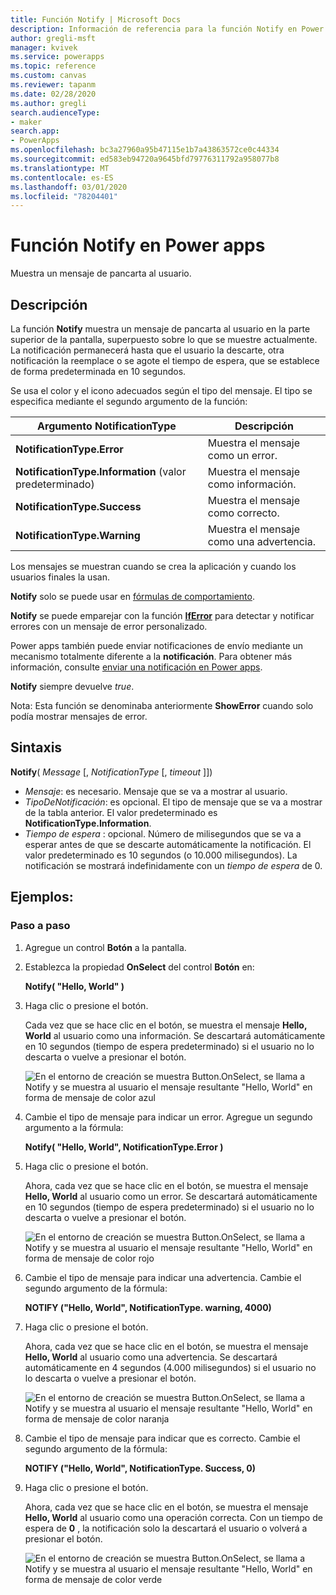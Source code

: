 ```yaml
---
title: Función Notify | Microsoft Docs
description: Información de referencia para la función Notify en Power Apps, incluidos ejemplos y sintaxis
author: gregli-msft
manager: kvivek
ms.service: powerapps
ms.topic: reference
ms.custom: canvas
ms.reviewer: tapanm
ms.date: 02/28/2020
ms.author: gregli
search.audienceType:
- maker
search.app:
- PowerApps
ms.openlocfilehash: bc3a27960a95b47115e1b7a43863572ce0c44334
ms.sourcegitcommit: ed583eb94720a9645bfd79776311792a958077b8
ms.translationtype: MT
ms.contentlocale: es-ES
ms.lasthandoff: 03/01/2020
ms.locfileid: "78204401"
---
```

# <a name="notify-function-in-power-apps"></a>Función Notify en Power apps
Muestra un mensaje de pancarta al usuario.

## <a name="description"></a>Descripción
La función **Notify** muestra un mensaje de pancarta al usuario en la parte superior de la pantalla, superpuesto sobre lo que se muestre actualmente.  La notificación permanecerá hasta que el usuario la descarte, otra notificación la reemplace o se agote el tiempo de espera, que se establece de forma predeterminada en 10 segundos.

Se usa el color y el icono adecuados según el tipo del mensaje.   El tipo se especifica mediante el segundo argumento de la función:

| Argumento NotificationType | Descripción |
| --- | --- |
| **NotificationType.Error** | Muestra el mensaje como un error. |
| **NotificationType.Information** (valor predeterminado) | Muestra el mensaje como información.  |
| **NotificationType.Success** | Muestra el mensaje como correcto. |
| **NotificationType.Warning** | Muestra el mensaje como una advertencia. |

Los mensajes se muestran cuando se crea la aplicación y cuando los usuarios finales la usan.

**Notify** solo se puede usar en [fórmulas de comportamiento](../working-with-formulas-in-depth.md).

**Notify** se puede emparejar con la función [**IfError**](function-iferror.md) para detectar y notificar errores con un mensaje de error personalizado.

Power apps también puede enviar notificaciones de envío mediante un mecanismo totalmente diferente a la **notificación**.  Para obtener más información, consulte [enviar una notificación en Power apps](../add-notifications.md).

**Notify** siempre devuelve *true*.

Nota: Esta función se denominaba anteriormente **ShowError** cuando solo podía mostrar mensajes de error.

## <a name="syntax"></a>Sintaxis
**Notify**( *Message* [, *NotificationType* [, *timeout* ]])

* *Mensaje*: es necesario.  Mensaje que se va a mostrar al usuario.
* *TipoDeNotificación*: es opcional.  El tipo de mensaje que se va a mostrar de la tabla anterior.  El valor predeterminado es **NotificationType.Information**.  
* *Tiempo de espera* : opcional.  Número de milisegundos que se va a esperar antes de que se descarte automáticamente la notificación.  El valor predeterminado es 10 segundos (o 10.000 milisegundos).  La notificación se mostrará indefinidamente con un *tiempo de espera* de 0.

## <a name="examples"></a>Ejemplos:

### <a name="step-by-step"></a>Paso a paso

1. Agregue un control **Botón** a la pantalla.

2. Establezca la propiedad **OnSelect** del control **Botón** en:

    **Notify( "Hello, World" )**

3. Haga clic o presione el botón.  

    Cada vez que se hace clic en el botón, se muestra el mensaje **Hello, World** al usuario como una información.  Se descartará automáticamente en 10 segundos (tiempo de espera predeterminado) si el usuario no lo descarta o vuelve a presionar el botón.

    ![En el entorno de creación se muestra Button.OnSelect, se llama a Notify y se muestra al usuario el mensaje resultante "Hello, World" en forma de mensaje de color azul](media/function-showerror/hello-world.png)

4. Cambie el tipo de mensaje para indicar un error.  Agregue un segundo argumento a la fórmula:

    **Notify( "Hello, World", NotificationType.Error )**

5. Haga clic o presione el botón.

    Ahora, cada vez que se hace clic en el botón, se muestra el mensaje **Hello, World** al usuario como un error.  Se descartará automáticamente en 10 segundos (tiempo de espera predeterminado) si el usuario no lo descarta o vuelve a presionar el botón.

    ![En el entorno de creación se muestra Button.OnSelect, se llama a Notify y se muestra al usuario el mensaje resultante "Hello, World" en forma de mensaje de color rojo](media/function-showerror/hello-world-error.png)

4. Cambie el tipo de mensaje para indicar una advertencia.  Cambie el segundo argumento de la fórmula:

    **NOTIFY ("Hello, World", NotificationType. warning, 4000)**

5. Haga clic o presione el botón.

    Ahora, cada vez que se hace clic en el botón, se muestra el mensaje **Hello, World** al usuario como una advertencia.  Se descartará automáticamente en 4 segundos (4.000 milisegundos) si el usuario no lo descarta o vuelve a presionar el botón.

    ![En el entorno de creación se muestra Button.OnSelect, se llama a Notify y se muestra al usuario el mensaje resultante "Hello, World" en forma de mensaje de color naranja](media/function-showerror/hello-world-warning.png)

4. Cambie el tipo de mensaje para indicar que es correcto.  Cambie el segundo argumento de la fórmula:

    **NOTIFY ("Hello, World", NotificationType. Success, 0)**

5. Haga clic o presione el botón.

    Ahora, cada vez que se hace clic en el botón, se muestra el mensaje **Hello, World** al usuario como una operación correcta.  Con un tiempo de espera de **0** , la notificación solo la descartará el usuario o volverá a presionar el botón.

    ![En el entorno de creación se muestra Button.OnSelect, se llama a Notify y se muestra al usuario el mensaje resultante "Hello, World" en forma de mensaje de color verde](media/function-showerror/hello-world-success.png)
